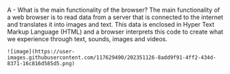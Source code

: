 A - What is the main functionality of the browser?
    The main functionality of a web browser is to read data from a server that is connected to the internet and translates it into images and text.
    This data is enclosed in Hyper Text Markup Language (HTML) and a browser interprets this code to create what we experience through text, sounds,
    images and videos.
    
    ![image](https://user-images.githubusercontent.com/117629490/202351126-8add9f91-4ff2-434d-8371-16c816d585d5.png)
